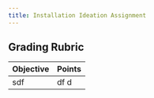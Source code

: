 ```yaml
---
title: Installation Ideation Assignment
---
```


## Grading Rubric




| Objective | Points |
| ----- | ----- |
|sdf |df d|


